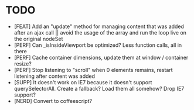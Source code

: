 TODO
====

* [FEAT] Add an "update" method for managing content that was added after an ajax call || avoid the usage of the array and run the loop live on the original nodeSet
* [PERF] Can \_isInsideViewport be optimized? Less function calls, all in there
* [PERF] Cache container dimensions, update them at window / container resize?
* [PERF] Stop listening to "scroll" when 0 elements remains, restart listening after content was added
* [SUPP] It doesn't work on IE7 because it doesn't support querySelectorAll. Create a fallback? Load them all somehow? Drop IE7 support?
* [NERD] Convert to coffeescript?